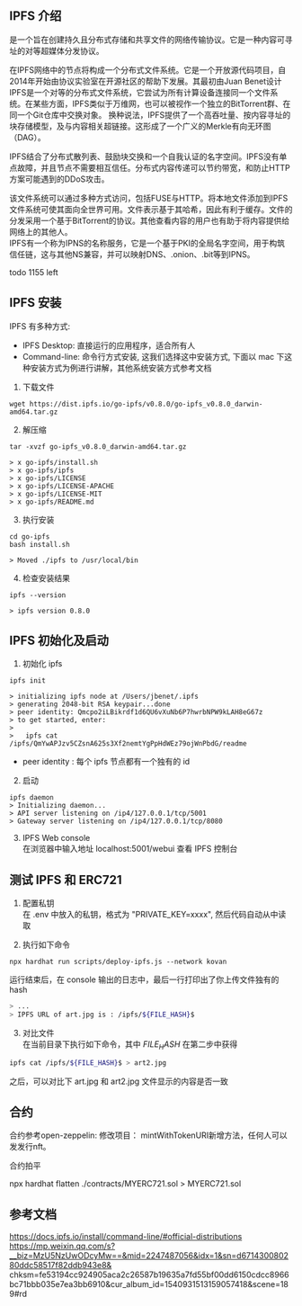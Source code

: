 ## IPFS 介绍   
是一个旨在创建持久且分布式存储和共享文件的网络传输协议。它是一种内容可寻址的对等超媒体分发协议。  

在IPFS网络中的节点将构成一个分布式文件系统。它是一个开放源代码项目，自2014年开始由协议实验室在开源社区的帮助下发展。其最初由Juan Benet设计    
IPFS是一个对等的分布式文件系统，它尝试为所有计算设备连接同一个文件系统。在某些方面，IPFS类似于万维网，也可以被视作一个独立的BitTorrent群、在同一个Git仓库中交换对象。 换种说法，IPFS提供了一个高吞吐量、按内容寻址的块存储模型，及与内容相关超链接。这形成了一个广义的Merkle有向无环图（DAG）。   

IPFS结合了分布式散列表、鼓励块交换和一个自我认证的名字空间。IPFS没有单点故障，并且节点不需要相互信任。分布式内容传递可以节约带宽，和防止HTTP方案可能遇到的DDoS攻击。  

该文件系统可以通过多种方式访问，包括FUSE与HTTP。将本地文件添加到IPFS文件系统可使其面向全世界可用。文件表示基于其哈希，因此有利于缓存。文件的分发采用一个基于BitTorrent的协议。其他查看内容的用户也有助于将内容提供给网络上的其他人。   
IPFS有一个称为IPNS的名称服务，它是一个基于PKI的全局名字空间，用于构筑信任链，这与其他NS兼容，并可以映射DNS、.onion、.bit等到IPNS。  

todo 1155 left

## IPFS 安装   
IPFS 有多种方式:  
- IPFS Desktop: 直接运行的应用程序，适合所有人
- Command-line: 命令行方式安装, 这我们选择这中安装方式, 下面以 mac 下这种安装方式为例进行讲解，其他系统安装方式参考文档
  
1) 下载文件  
```
wget https://dist.ipfs.io/go-ipfs/v0.8.0/go-ipfs_v0.8.0_darwin-amd64.tar.gz
```

2) 解压缩  
```angular2html
tar -xvzf go-ipfs_v0.8.0_darwin-amd64.tar.gz

> x go-ipfs/install.sh
> x go-ipfs/ipfs
> x go-ipfs/LICENSE
> x go-ipfs/LICENSE-APACHE
> x go-ipfs/LICENSE-MIT
> x go-ipfs/README.md
```

3) 执行安装  
```angular2html
cd go-ipfs
bash install.sh

> Moved ./ipfs to /usr/local/bin
```

4) 检查安装结果  
```angular2html
ipfs --version

> ipfs version 0.8.0
```

## IPFS 初始化及启动  
1) 初始化 ipfs   
```angular2html
ipfs init

> initializing ipfs node at /Users/jbenet/.ipfs
> generating 2048-bit RSA keypair...done
> peer identity: Qmcpo2iLBikrdf1d6QU6vXuNb6P7hwrbNPW9kLAH8eG67z
> to get started, enter:
>
>   ipfs cat /ipfs/QmYwAPJzv5CZsnA625s3Xf2nemtYgPpHdWEz79ojWnPbdG/readme
```

- peer identity : 每个 ipfs 节点都有一个独有的 id

2) 启动  
```angular2html
ipfs daemon
> Initializing daemon...
> API server listening on /ip4/127.0.0.1/tcp/5001
> Gateway server listening on /ip4/127.0.0.1/tcp/8080
```

3) IPFS Web console  
在浏览器中输入地址 localhost:5001/webui 查看 IPFS 控制台

## 测试 IPFS 和 ERC721 
1) 配置私钥  
在 .env 中放入的私钥，格式为 "PRIVATE_KEY=xxxx", 然后代码自动从中读取

2) 执行如下命令  
```angular2html
npx hardhat run scripts/deploy-ipfs.js --network kovan
```
运行结束后，在 console 输出的日志中，最后一行打印出了你上传文件独有的 hash
```bash
> ...
> IPFS URL of art.jpg is : /ipfs/${FILE_HASH}$
```
3) 对比文件  
在当前目录下执行如下命令，其中 *${FILE_HASH}$* 在第二步中获得
```bash
ipfs cat /ipfs/${FILE_HASH}$ > art2.jpg
```

之后，可以对比下 art.jpg 和 art2.jpg 文件显示的内容是否一致


## 合约
合约参考open-zeppelin:
修改项目：
mintWithTokenURI新增方法，任何人可以发发行nft。  

合约拍平  

npx hardhat flatten ./contracts/MYERC721.sol > MYERC721.sol


## 参考文档  
https://docs.ipfs.io/install/command-line/#official-distributions  
https://mp.weixin.qq.com/s?__biz=MzU5NzUwODcyMw==&mid=2247487056&idx=1&sn=d671430080280ddc58517f82ddb943e8&   chksm=fe53194cc924905aca2c26587b19635a7fd55bf00dd6150cdcc8966bc71bbb035e7ea3bb6910&cur_album_id=1540931513159057418&scene=189#rd  